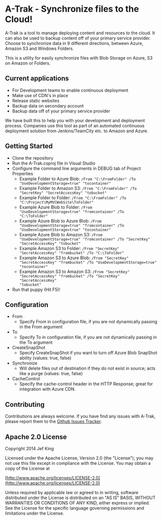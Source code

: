 # A-Trak - Synchronize files to the Cloud!

A-Trak is a tool to manage deploying content and resources to the cloud. It can also be used to backup content off of your primary service provider.
Choose to synchronize data in 9 different directions, between Azure, Amazon S3 and Windows Folders.

This is a utility for easily synchronize files with Blob Storage on Azure, S3 on Amazon or Folders.

## Current applications

* For Development teams to enable continuous deployment
* Make use of CDN's in place
* Release static websites
* Backup data on secondary account
* Backup data off of your primary service provider

We have built this to help you with your development and deployment process. Companies use this tool as part of an automated continuous deployment solution from Jenkins/TeamCity etc. to Amazon and Azure.

## Getting Started

* Clone the repository
* Run the A-Trak.csproj file in Visual Studio
* Configure the command line arguments in DEBUG tab of Project Properties
  * Example Folder to Azure Blob: <code>/From "C:\\FromFolder" /To "UseDevelopmentStorage=true" "tocontainer"</code>
  * Example Folder to Amazon S3: <code>/From "C:\\FromFolder" /To "SecretKey" "SecretAccessKey" "tobucket"</code>
  * Example Folder to Folder: <code>/From "C:\FromFolder" /To "C:\Project\MyMVCWebSite\ToFolder"</code>
  * Example Azure Blob to Folder: <code>/From "UseDevelopmentStorage=true" "fromcontainer" /To "C:\ToFolder"</code>
  * Example Azure Blob to Azure Blob: <code>/From "UseDevelopmentStorage=true" "fromcontainer" /To "UseDevelopmentStorage=true" "tocontainer"</code>
  * Example Azure Blob to Amazon S3: <code>/From "UseDevelopmentStorage=true" "fromcontainer" /To "SecretKey" "SecretAccessKey" "tobucket"</code>
  * Example Amazon S3 to Folder: <code>/From "SecretKey" "SecretAccessKey" "frombucket" /To "C:\ToFolder"</code>
  * Example Amazon S3 to Azure Blob: <code>/From "SecretKey" "SecretAccessKey" "frombucket" /To  "UseDevelopmentStorage=true" "tocontainer"</code>
  * Example Amazon S3 to Amazon S3: <code>/From "SecretKey" "SecretAccessKey" "frombucket" /To "SecretKey" "SecretAccessKey" "tobucket"</code>
* Run that puppy (Hit F5)!

## Configuration
* From
  * Specify From in configuration file, if you are not dynamically passing in the From argument
* To
  * Specify To in configuration file, if you are not dynamically passing in the To argument
* CreateSnapShot
  * Specify CreateSnapShot if you want to turn off Azure Blob SnapShot ability (values: true, false)
* Synchronize
  * Will delete files out of destination if they do not exist in source; acts like a purge (values: true, false)
* CacheControl
  * Specify the cache-control header in the HTTP Response; great for integration with Azure CDN.

## Contributing

Contributions are always welcome. If you have find any issues with A-Trak, please report them to the [Github Issues Tracker](https://github.com/jefking/A-Trak/issues?sort=created&direction=desc&state=open).

## Apache 2.0 License

Copyright 2014 Jef King

Licensed under the Apache License, Version 2.0 (the "License"); you may not use this file except in compliance with the License. You may obtain a copy of the License at

[http://www.apache.org/licenses/LICENSE-2.0](http://www.apache.org/licenses/LICENSE-2.0)

Unless required by applicable law or agreed to in writing, software distributed under the License is distributed on an "AS IS" BASIS, WITHOUT WARRANTIES OR CONDITIONS OF ANY KIND, either express or implied. See the License for the specific language governing permissions and limitations under the License.